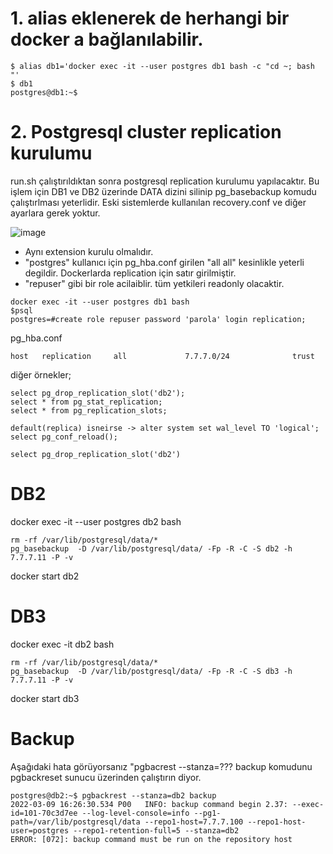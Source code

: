 
# 1. alias eklenerek de herhangi bir docker a bağlanılabilir. 

```
$ alias db1='docker exec -it --user postgres db1 bash -c "cd ~; bash "'
$ db1
postgres@db1:~$
```


# 2. Postgresql cluster replication kurulumu

run.sh çalıştırıldıktan sonra postgresql replication kurulumu yapılacaktır. Bu işlem için DB1 ve DB2 üzerinde 
DATA dizini silinip pg_basebackup komudu çalıştırlması yeterlidir. Eski sistemlerde kullanılan recovery.conf ve diğer ayarlara gerek yoktur. 



![image](https://user-images.githubusercontent.com/9527118/155673474-f1e87e5c-899c-4b69-b1e4-351faa27c16b.png)


- Aynı extension kurulu olmalıdır. 
- "postgres" kullanıcı için pg_hba.conf girilen "all all" kesinlikle yeterli degildir. Dockerlarda replication için satır girilmiştir. 
- "repuser" gibi bir role acilaiblir. tüm yetkileri readonly olacaktir. 
  
  
```
docker exec -it --user postgres db1 bash
$psql
postgres=#create role repuser password 'parola' login replication;
```

pg_hba.conf
```
host   replication     all             7.7.7.0/24              trust
```


diğer örnekler;
```
select pg_drop_replication_slot('db2');
select * from pg_stat_replication;
select * from pg_replication_slots;

default(replica) isneirse -> alter system set wal_level TO 'logical';
select pg_conf_reload();

select pg_drop_replication_slot('db2')
```


# DB2
docker exec -it --user postgres db2 bash 

```
rm -rf /var/lib/postgresql/data/*
pg_basebackup  -D /var/lib/postgresql/data/ -Fp -R -C -S db2 -h 7.7.7.11 -P -v
```

docker start db2 



# DB3

docker exec -it db2 bash 

```
rm -rf /var/lib/postgresql/data/*
pg_basebackup  -D /var/lib/postgresql/data/ -Fp -R -C -S db3 -h 7.7.7.11 -P -v
```

docker start db3




# Backup

Aşağıdaki hata görüyorsanız "pgbacrest --stanza=??? backup komudunu pgbackreset sunucu üzerinden çalıştırın diyor.

```
postgres@db2:~$ pgbackrest --stanza=db2 backup
2022-03-09 16:26:30.534 P00   INFO: backup command begin 2.37: --exec-id=101-70c3d7ee --log-level-console=info --pg1-path=/var/lib/postgresql/data --repo1-host=7.7.7.100 --repo1-host-user=postgres --repo1-retention-full=5 --stanza=db2
ERROR: [072]: backup command must be run on the repository host
```



